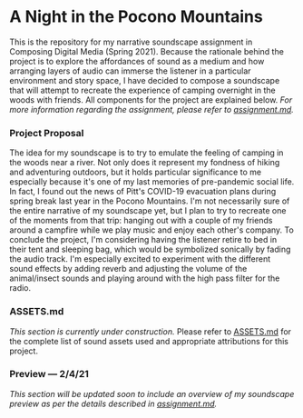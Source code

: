 # <b>A Night in the Pocono Mountains</b>

This is the repository for my narrative soundscape assignment in Composing Digital Media (Spring 2021). Because the rationale behind the project is to explore the affordances of sound as a medium and how arranging layers of audio can immerse the listener in a particular environment and story space, I have decided to compose a soundscape that will attempt to recreate the experience of camping overnight in the woods with friends. All components for the project are explained below. *For more information regarding the assignment, please refer to [assignment.md](https://github.com/cmgo412/soundscape2021spring/blob/master/assignment.md).*


### Project Proposal

The idea for my soundscape is to try to emulate the feeling of camping in the woods near a river. Not only does it represent my fondness of hiking and adventuring outdoors, but it holds particular significance to me especially because it's one of my last memories of pre-pandemic social life. In fact, I found out the news of Pitt's COVID-19 evacuation plans during spring break last year in the Pocono Mountains. I'm not necessarily sure of the entire narrative of my soundscape yet, but I plan to try to recreate one of the moments from that trip: hanging out with a couple of my friends around a campfire while we play music and enjoy each other's company. To conclude the project, I'm considering having the listener retire to bed in their tent and sleeping bag, which would be symbolized sonically by fading the audio track. I'm especially excited to experiment with the different sound effects by adding reverb and adjusting the volume of the animal/insect sounds and playing around with the high pass filter for the radio.

### ASSETS.md

*This section is currently under construction.* Please refer to [ASSETS.md](https://github.com/cmgo412/soundscape2021spring/blob/master/ASSETS.md) for the complete list of sound assets used and appropriate attributions for this project.

### Preview — 2/4/21

*This section will be updated soon to include an overview of my soundscape preview as per the details described in [assignment.md](https://github.com/cmgo412/soundscape2021spring/blob/master/assignment.md).*
